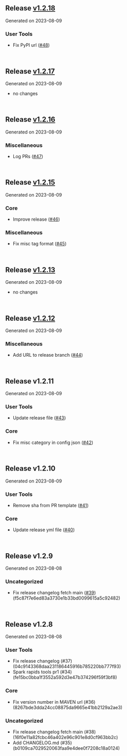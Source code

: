 <br/>

## Release [v1.2.18](https://github.com/parthosa/spark-rapids-tools/tree/v1.2.18)
Generated on 2023-08-09
### User Tools

- Fix PyPI url ([#48](https://github.com/parthosa/spark-rapids-tools/pull/48))


<br/>

## Release [v1.2.17](https://github.com/parthosa/spark-rapids-tools/tree/v1.2.17)
Generated on 2023-08-09
- no changes
<br/>

## Release [v1.2.16](https://github.com/parthosa/spark-rapids-tools/tree/v1.2.16)
Generated on 2023-08-09
### Miscellaneous

- Log PRs ([#47](https://github.com/parthosa/spark-rapids-tools/pull/47))


<br/>

## Release [v1.2.15](https://github.com/parthosa/spark-rapids-tools/tree/v1.2.15)
Generated on 2023-08-09
### Core

- Improve release ([#46](https://github.com/parthosa/spark-rapids-tools/pull/46))

### Miscellaneous

- Fix misc tag format ([#45](https://github.com/parthosa/spark-rapids-tools/pull/45))

<br/>

## Release [v1.2.13](https://github.com/parthosa/spark-rapids-tools/tree/v1.2.13)
Generated on 2023-08-09
- no changes

<br/>

## Release [v1.2.12](https://github.com/parthosa/spark-rapids-tools/tree/v1.2.12)
Generated on 2023-08-09
### Miscellaneous

- Add URL to release branch ([#44](https://github.com/parthosa/spark-rapids-tools/pull/44))

<br/>

## Release v1.2.11
Generated on 2023-08-09
### User Tools

- Update release file ([#43](https://github.com/parthosa/spark-rapids-tools/pull/43))

### Core

- Fix misc category in config json ([#42](https://github.com/parthosa/spark-rapids-tools/pull/42))

<br/>

## Release v1.2.10
Generated on 2023-08-09
### User Tools

- Remove sha from PR template ([#41](https://github.com/parthosa/spark-rapids-tools/pull/41))

### Core

- Update release yml file ([#40](https://github.com/parthosa/spark-rapids-tools/pull/40))

<br/>

## Release v1.2.9
Generated on 2023-08-08


<h3>Uncategorized</h3>

- Fix release changelog fetch main ([#39](https://github.com/parthosa/spark-rapids-tools/pull/39)) (f5c87f7e6ed83a3730e1b33bd0099615a5c92482)
<br/>


## Release v1.2.8
Generated on 2023-08-08
### User Tools

- Fix release changelog (#37) (04c9143368daa231186445916b785220bb777f93)
- Spark rapids tools pr1 (#34) (fe15bc0bba1f3552a592d3e47b374296f59f3bf8)

### Core

- Fix version number in MAVEN url (#36) (8267bde3dda24cc08875da9665e41bb2129a2ae3)



<h3>Uncategorized</h3>

- Fix release changelog fetch main (#38) (16f0e11a82fcbc46a402e96c901e8d0cf963bb2c)
- Add CHANGELOG.md (#35) (b0109ca7029520063faa9e4dee0f7208c18a0124)
